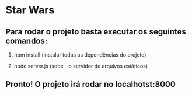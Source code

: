 # Star Wars

## Para rodar o projeto basta executar os seguintes comandos:

1. npm install (instalar todas as dependências do projeto)

2. node server.js (sobe  o servidor de arquivos estáticos)

## Pronto! O projeto irá rodar no localhotst:8000